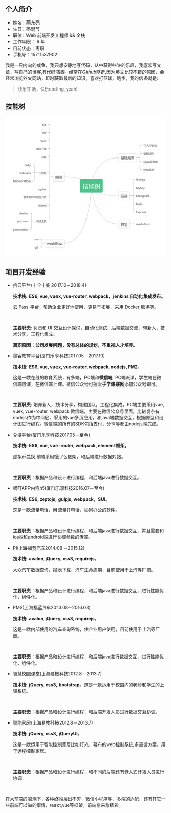 ## 个人简介

- 姓名：蔡东亮
- 生日：圣诞节
- 职位：Web 前端开发工程师 && 全栈
- 工作年限： 6 年
- 目前状态：离职
- 手机号：15711537902

我是一只内向的咸鱼，我只想安静地写代码，从中获得些许的乐趣，我喜欢写文章，写自己的[博客](https://troland.github.io),有代码洁癖。经常在*Github*瞎逛,因为英文比较不错的原因，会经常浏览外文网站，即时获取最新的知识，喜欢打篮球，跑步，我的信条就是:

> 快乐生活，快乐coding, yeah!

## 技能树
![技能树](tech-map.png)

## 项目开发经验

- 拾云平台(十全十美 2017.10－2018.4)

  **技术栈: ES6, vue, vuex, vue-router, webpack，jenkins 自动化集成发布。**

  云 Pass 平台，帮助企业更好地使用，更易于拓展，采用 Docker 服务等。

  ​

  **主要职责**: 负责和 UI 交互设计探讨，自动化测试，后端数据交流，带新人，技术分享，工程化集成。

  **离职原因：公司发展问题，没有总体的规划，不重视人才培养。**

- 墨客教育平台(厦门乐享科技2017.05－2017.10)

  **技术栈: ES6, vue, vuex, vue-router, webpack, nodejs, PM2**。

  这是一款在线的教育系统，有多端，PC端和**微信端**, PC端派课，学生端在微信端购课，在微信端上课。微信公众号可搜索**手学课联网**添加公众号即可。

  ​

  **主要职责**: 培养新人，技术分享，构建团队，工程化集成。PC端主要采用vue, vuex, vue-router, webpack.微信端，主要在微信公众号里面，比较复杂有nodejs作为中间层，采用的vue多页应用。和java端数据交互，根据原型和设计图进行编程。微信端的所有的SDK包括支付，分享等都由nodejs端完成。

- 兑换平台(厦门乐享科技2017.05－至今)

  **技术栈: ES6, vue, vue-router, webpack, element框架。**

  虚拟币兑换,前端采用饿了么框架，和后端进行数据对接。

  ​

  **主要职责**：根据产品和设计进行编程，和后端java进行数据交互。

- 嘀叮APP内嵌h5(厦门乐享科技2016.07－至今)

  **技术栈: ES6, zeptojs, gulpjs, webpack，SUI**。

  这是一款流量电话，用流量打电话，协同办公的软件。

  ​

  **主要职责**：根据产品和设计进行编程，和后端java进行数据交互，并且需要和ios端和android端进行协调参数的传递。

- PI(上海福蓝汽车2014.08 －2015.12)

  **技术栈: avalon, jQuery, css3, requirejs**。

  大众汽车数据查询，报表下载，汽车生命周期，目前使用于上汽等厂商。

  ​

  **主要职责**：根据产品和设计进行编程，和后端java进行数据交互，进行性能优化，组件化。

- PMS(上海福蓝汽车2013.08－2016.03)

  **技术栈: avalon, jQuery, css3, requirejs**。

  这是一款内部使用的汽车查询系统，供企业用户使用，目前使用于上汽等厂商。

  ​

  **主要职责**：根据产品和设计进行编程，和后端java进行数据交互，进行性能优化，组件化。

- 智慧校园课堂(上海易教科技2012.8－2013.7)

  **技术栈: jQuery, css3, bootstrap**。这是一款运用于校园内的老师和学生的上课系统。

  ​

  **主要职责**：根据产品和设计进行编程，和后端开发人员进行数据交互协调。

- 智能家居(上海易教科技2012.8－2013.7)

  **技术栈: jQuery, css3, jQueryUI**。

  这是一款运用于智能控制家居比如灯光，幕布的web控制系统,多语言方案。用于远程控制家居。

  ​

  **主要职责**：根据产品和设计进行编程，和不同的后端还有嵌入式开发人员进行协调。

  ​

 在大前端的浪潮下，各种终端层出不穷，微信小程序等，多端的适配，还有其它一些前端可以做的事情，react,vue等框架，前端愈来愈精彩。